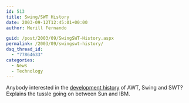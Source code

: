 ```yaml
---
id: 513
title: Swing/SWT History
date: 2003-09-12T12:45:01+00:00
author: Merill Fernando

guid: /post/2003/09/SwingSWT-History.aspx
permalink: /2003/09/swingswt-history/
dsq_thread_id:
  - "77864633"
categories:
  - News
  - Technology
---
```

<body xmlns="http://www.w3.org/1999/xhtml">
    Anybody interested in the <a href="http://www.mail-archive.com/jug-discussion@tucson-jug.org/msg00355.html">development
    history</a> of AWT, Swing and SWT? Explains the tussle going on between Sun and IBM.</body>